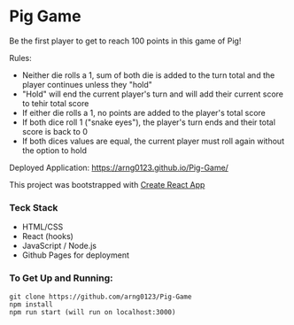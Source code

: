 # Pig Game
Be the first player to get to reach 100 points in this game of Pig! 

Rules: 
- Neither die rolls a 1, sum of both die is added to the turn total and the player continues unless they "hold" 
- "Hold" will end the current player's turn and will add their current score to tehir total score
- If either die rolls a 1, no points are added to the player's total score
- If both dice roll 1 ("snake eyes"), the player's turn ends and their total score is back to 0
- If both dices values are equal, the current player must roll again without the option to hold

Deployed Application: https://arng0123.github.io/Pig-Game/

This project was bootstrapped with [Create React App](https://github.com/facebook/create-react-app)


### Teck Stack
- HTML/CSS
- React (hooks)
- JavaScript / Node.js
- Github Pages for deployment



### To Get Up and Running:
```
git clone https://github.com/arng0123/Pig-Game
npm install
npm run start (will run on localhost:3000)
```
